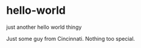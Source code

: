# hello-world
just another hello world thingy

Just some guy from Cincinnati.  Nothing too special.
